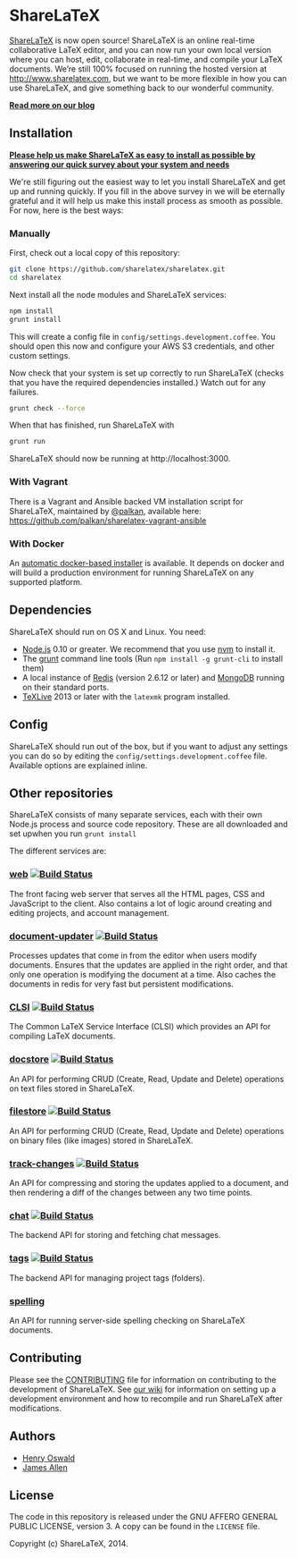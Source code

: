 ShareLaTeX
==========

[ShareLaTeX](https://www.sharelatex.com) is now open source! ShareLaTeX is an online real-time collaborative LaTeX editor, and you can now run your own local version where you can host, edit, collaborate in real-time, and compile your LaTeX documents. We’re still 100% focused on running the hosted version at http://www.sharelatex.com, but we want to be more flexible in how you can use ShareLaTeX, and give something back to our wonderful community.

**[Read more on our blog](https://www.sharelatex.com/blog/2014/02/21/sharelatex-is-now-open-source.html#.UwcnsEJ_ugc)**

Installation
------------

**[Please help us make ShareLaTeX as easy to install as possible by answering our quick survey about your system and needs](https://sharelatex.typeform.com/to/PLNits)**

We're still figuring out the easiest way to let you install ShareLaTeX and get up and running quickly. If you fill in the above survey in we will be eternally grateful and it will help us make this install process as smooth as possible. For now, here is the best ways:

### Manually

First, check out a local copy of this repository:

```bash
git clone https://github.com/sharelatex/sharelatex.git
cd sharelatex
```

Next install all the node modules and ShareLaTeX services:

```bash
npm install
grunt install
```

This will create a config file in `config/settings.development.coffee`. You should open
this now and configure your AWS S3 credentials, and other custom settings.

Now check that your system is set up correctly to run ShareLaTeX (checks that you have
the required dependencies installed.) Watch out for any failures.

```bash
grunt check --force
```

When that has finished, run ShareLaTeX with

```bash
grunt run
```

ShareLaTeX should now be running at http://localhost:3000.

### With Vagrant

There is a Vagrant and Ansible backed VM installation script for ShareLaTeX, maintained by [@palkan](https://github/palkan), available here: https://github.com/palkan/sharelatex-vagrant-ansible

### With Docker

An [automatic docker-based installer](https://github.com/tiagoboldt/sharelatex-docker) is available. It depends on docker and will build a production environment for running ShareLaTeX on any supported platform.

Dependencies
------------

ShareLaTeX should run on OS X and Linux. You need:

* [Node.js](http://nodejs.org/) 0.10 or greater. We recommend that you use [nvm](https://github.com/creationix/nvm) to install it.
* The [grunt](http://gruntjs.com/) command line tools (Run `npm install -g grunt-cli` to install them)
* A local instance of [Redis](http://redis.io/topics/quickstart) (version 2.6.12 or later) and [MongoDB](http://docs.mongodb.org/manual/installation/) running on their standard ports.
* [TeXLive](https://www.tug.org/texlive/) 2013 or later with the `latexmk` program installed.

Config
------

ShareLaTeX should run out of the box, but if you want to adjust any settings you can do so by
editing the `config/settings.development.coffee` file. Available options are explained inline.

Other repositories
------------------

ShareLaTeX consists of many separate services, each with their own Node.js process
and source code repository. These are all downloaded and set upwhen you run
`grunt install`

The different services are:

### [web](https://github.com/sharelatex/web-sharelatex) [![Build Status](https://travis-ci.org/sharelatex/web-sharelatex.png?branch=master)](https://travis-ci.org/sharelatex/web-sharelatex)

The front facing web server that serves all the HTML pages, CSS and JavaScript
to the client. Also contains a lot of logic around creating and editing
projects, and account management.

### [document-updater](https://github.com/sharelatex/document-updater-sharelatex) [![Build Status](https://travis-ci.org/sharelatex/document-updater-sharelatex.png?branch=master)](https://travis-ci.org/sharelatex/document-updater-sharelatex)

Processes updates that come in from the editor when users modify documents. Ensures that
the updates are applied in the right order, and that only one operation is modifying
the document at a time. Also caches the documents in redis for very fast but persistent
modifications.

### [CLSI](https://github.com/sharelatex/clsi-sharelatex) [![Build Status](https://travis-ci.org/sharelatex/clsi-sharelatex.png?branch=master)](https://travis-ci.org/sharelatex/clsi-sharelatex)

The Common LaTeX Service Interface (CLSI) which provides an API for compiling LaTeX 
documents.

### [docstore](https://github.com/sharelatex/docstore-sharelatex) [![Build Status](https://travis-ci.org/sharelatex/docstore-sharelatex.png?branch=master)](https://travis-ci.org/sharelatex/docstore-sharelatex)

An API for performing CRUD (Create, Read, Update and Delete) operations on text files
stored in ShareLaTeX.

### [filestore](https://github.com/sharelatex/filestore-sharelatex) [![Build Status](https://travis-ci.org/sharelatex/filestore-sharelatex.png?branch=master)](https://travis-ci.org/sharelatex/filestore-sharelatex)

An API for performing CRUD (Create, Read, Update and Delete) operations on binary files
(like images) stored in ShareLaTeX.

### [track-changes](https://github.com/sharelatex/track-changes-sharelatex) [![Build Status](https://travis-ci.org/sharelatex/track-changes-sharelatex.png?branch=master)](https://travis-ci.org/sharelatex/track-changes-sharelatex)

An API for compressing and storing the updates applied to a document, and then rendering a diff of the changes
between any two time points.

### [chat](https://github.com/sharelatex/chat-sharelatex) [![Build Status](https://travis-ci.org/sharelatex/chat-sharelatex.png?branch=master)](https://travis-ci.org/sharelatex/chat-sharelatex)

The backend API for storing and fetching chat messages.

### [tags](https://github.com/sharelatex/tags-sharelatex) [![Build Status](https://travis-ci.org/sharelatex/tags-sharelatex.png?branch=master)](https://travis-ci.org/sharelatex/tags-sharelatex)

The backend API for managing project tags (folders).

### [spelling](https://github.com/sharelatex/spelling-sharelatex)

An API for running server-side spelling checking on ShareLaTeX documents.


Contributing
------------

Please see the [CONTRIBUTING](https://github.com/sharelatex/sharelatex/blob/master/CONTRIBUTING.md) file for information on contributing to the development of ShareLaTeX. See [our wiki](https://github.com/sharelatex/sharelatex/wiki/Developer-Guidelines) for information on setting up a development environment and how to recompile and run ShareLaTeX after modifications.

Authors
---

- [Henry Oswald](http://twitter.com/henryoswald)
- [James Allen](http://twitter.com/thejpallen)

License
----

The code in this repository is released under the GNU AFFERO GENERAL PUBLIC LICENSE, version 3. A copy can be found in the `LICENSE` file.

Copyright (c) ShareLaTeX, 2014.
